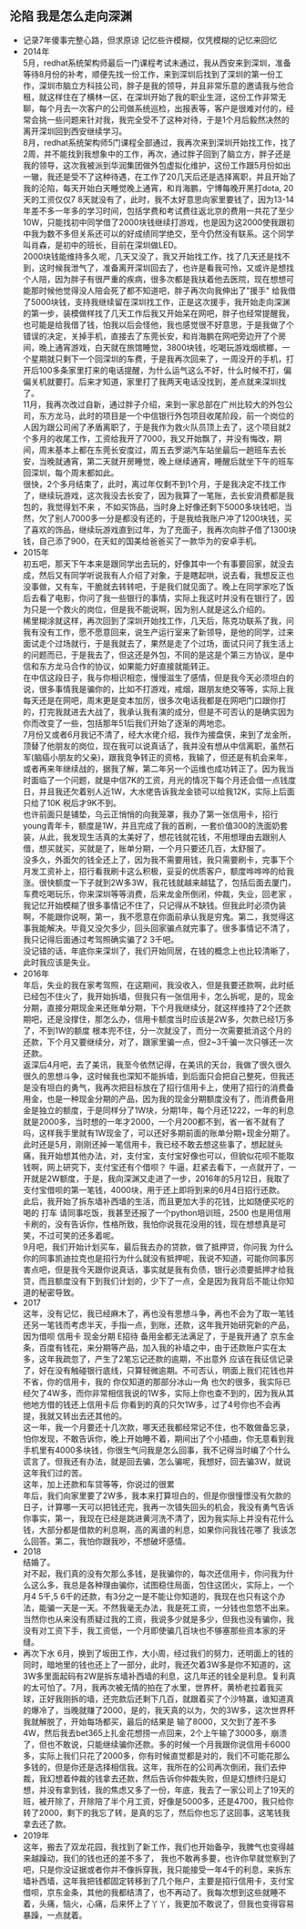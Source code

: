 ## 沦陷 我是怎么走向深渊
- 记录7年傻事完整心路，但求原谅 记忆些许模糊，仅凭模糊的记忆来回忆<br>
- 2014年 <br>
5月，redhat系统架构师最后一门课程考试未通过，我从西安来到深圳，准备等待8月份的补考，顺便先找一份工作，来到深圳后找到了深圳的第一份工作，深圳市脑立方科技公司，胖子是我的领导，并且非常乐意的邀请我与他合租，就这样住在了横林一区，在深圳开始了我的职业生涯，这份工作非常无聊，每个月去一次客户的公司做系统巡检，出报表等，客户是很难对付的，经常会挑一些问题来针对我，我完全受不了这种对待，于是1个月后毅然决然的离开深圳回到西安继续学习。<br>
8月，redhat系统架构师5门课程全部通过，我再次来到深圳开始找工作，找了2周，并不能找到我想象中的工作，再次，通过胖子回到了脑立方，胖子还是我的领导，这次我被派到华润集团做外包虚拟化维护，这份工作跟5月份如出一辙，我还是受不了这种待遇，在工作了20几天后还是选择离职，并且开始了我的沦陷，每天开始白天睡觉晚上通宵，和肖海鹏，宁博每晚开黑打dota, 20天的工资仅仅7 8天就没有了，此时，我不太好意思向家里要钱了，因为13-14年差不多一年多的学习时间，包括学费和考试费往返北京的费用一共花了至少10W，只能找初中同学借了2000块钱继续打游戏，也是因为这2000使我跟初中我为数不多但关系还可以的好成绩同学绝交，至今仍然没有联系。这个同学叫肖森，是初中的班长，目前在深圳做LED。<br>
2000块钱能维持多久呢，几天又没了，我又开始找工作，找了几天还是找不到，这时候我泄气了，准备离开深圳回去了，也许是看我可怜，又或许是想找个人陪，因为胖子有很严重的疾病，很多次都是我扶着他去医院，现在想想可能那时候他觉得没人陪会死了都不知道吧，胖子再次向我伸出了"援手" 给我借了5000块钱，支持我继续留在深圳找工作，正是这次援手，我开始走向深渊的第一步，装模做样找了几天工作后我又开始呆在网吧，胖子也经常提醒我，也可能是给我借了钱，怕我以后会怪他，我也感觉很不好意思，于是我做了个错误的决定，关掉手机，直接去了东莞长安，和肖海鹏在网吧旁边开了个房间，晚上通宵游戏，白天就在旅馆睡觉，3800块钱，吃喝玩游戏烟槟榔，一个星期就只剩下一个回深圳的车费，于是我再次回来了，一周没开的手机，打开后100多条家里打来的电话提醒，为什么运气这么不好，什么时候不打，偏偏关机就要打。后来才知道，家里打了我两天电话没找到，差点就来深圳找了。<br>
11月，我再次改过自新，通过胖子介绍，来到一家总部在广州比较大的外包公司，东方龙马，此时的项目是一个中信银行外包项目收尾阶段，前一个岗位的人因为跟公司闹了矛盾离职了，于是我作为救火队员顶上去了，这个项目就2个多月的收尾工作，工资给我开了7000，我又开始飘了，并没有悔改，期间，周末基本上都在东莞长安度过，周五去罗湖汽车站坐最后一趟班车去长安，当晚就通宵，第二天就开房睡觉，晚上继续通宵，睡醒后就坐下午的班车回深圳，每个周末都如此。<br>
很快，2个多月结束了，此时，离过年仅剩不到1个月，于是我决定不找工作了，继续玩游戏，这次我没去长安了，因为我算了一笔账，去长安消费都是我包的，我觉得划不来 ，不如买饰品，当时身上好像还剩下5000多块钱吧，当然，欠了别人7000多一分是都没有还的，于是我给我账户冲了1200块钱，买了喜欢的饰品，继续玩游戏直到过年，为了充面子，我再次向胖子借了1300块钱，自己添了900，在天虹的国美给爸爸买了一款华为的安卓手机。<br>
- 2015年<br>
初五吧，那天下午本来是跟同学出去玩的，好像其中一个有事要回家，就没去成，然后又有同学听说我有人介绍了对象，于是瞎起哄，说去看，我想反正也没事做，又有车，干脆就去转转吧，于是我们就见面了。晚上在同学家吃了饭后去看了电影，你问了我一些银行的事情，实际上我这时并没有在银行了，因为只是一个救火的岗位，但是我不能说啊，因为别人就是这么介绍的。<br>
稀里糊涂就这样，再次回到了深圳开始找工作，几天后，陈克功联系了我，问我有没有工作，愿不愿意回来，说生产运行室来了新领导，是他的同学，过来面试走个过场就行，于是我就去了，果然是走了个过场，面试只问了我生活上的问题而已，于是我去了，但这还是外包，不同的是这是个第三方协议，是中信和东方龙马合作的协议，如果能力好直接就能转正。<br>
在中信这段日子，我与你相识相恋，慢慢滋生了感情，但是我今天必须坦白的说，很多事情我是骗你的，比如不打游戏，戒烟，跟朋友绝交等等，实际上我每天还是在网吧，周末更是变本加厉，很多次电话我都是在网吧门口跟你打的，打完我就进去大战了，我承认我有演的成分，但是不可否认的是确实因为你而改变了一些，包括那年51后我们开始了逐渐的两地恋。<br>
7月份又或者6月我记不清了，经大水佬介绍，我作为接盘侠，来到了龙金所，顶替了他朋友的岗位，现在我可以说真话了，我并没有想从中信离职，虽然石军(脑癌小朋友的父亲)，跟我竞争转正的资格，我输了，但还是有机会来年，或者再来年继续战的，据我了解，第二年另一个运维也成功转正了。因为我当时面临了一个问题，就是中信7K的工资，月光的情况下每个月还会借一点钱度日，并且我还欠着别人近1W，大水佬告诉我龙金锁可以给我12K，实际上后面只给了10K 税后才9K不到。<br>
也许前面只是铺垫，乌云正悄悄的向我笼罩，我办了第一张信用卡，招行young青年卡，额度是1W，并且完成了我的首刷，一套价值300的洗面奶套装，从此，我发现生活真的太美好了，想花钱就花钱，不用想理由去跟别人借，想买就买，买就是了，账单分期，一个月只要还几百，太舒服了。 <br>
没多久，外面欠的钱全还上了，因为我不需要用钱，我只需要刷卡，完事下个月发工资补上，招行看我刷卡这么积极，妥妥的优质客户，额度哗哗哗的给我涨。很快额度一下子就到2W多3W，我花钱就越来越猛了，包括后面去厦门，车费吃喝玩乐，你来深圳等等消费，后来龙金所倒闭，仲裁，失业，回老家 ，我记忆开始模糊了很多事情记不住了，只记得从不缺钱。但我此时必须伪装啊，不能跟你说啊，第一，我不愿意在你面前承认我是穷鬼。第二，我觉得这事我能解决。毕竟又没欠多少，回头回家骗点就完事了。很多事情记不清了，我只记得后面通过考驾照确实骗了2 3千吧。<br>
没记错的话，年底你来深圳了，我们开始同居，在钱的概念上也比较清晰了，此时我应该是失业。
- 2016年<br>
年后，失业的我在家考驾照，在这期间，我没收入，但是我要还款啊，此时纸已经包不住火了，我开始拆墙，但我只有一张信用卡，怎么拆呢，是的，现金分期，直接分期现金来还账单分期，下个月我继续分，就这样维持了2个还款期吧，还是没撑住，那怎么办，信用卡额度当时应该是2W多，欠款已经1万多了，不到1W的额度 根本兜不住，分一次就没了，而分一次需要抵消这个月的还款，下个月又要继续分，对了，跟家里骗一点，但2~3千骗一次只够还一次还款。<br>
返深后4月吧，去了美讯，我至今依然记得，在美讯的天台，我做了很久很久很久的思想斗争，这时候我也深知不能拆墙，到后面只会把自己整死，但我还是没有坦白的勇气，我再次把目标放在了招行信用卡上，使用了招行的消费备用金，也是一种现金分期的产品，因为我的现金分期额度没有了，而消费备用金是独立的额度，于是同样分了1W块，分期1年，每个月还1222，一年的利息就是2000多，当时想的一年才2000，一个月200都不到，省一省不就有了吗，这样我手里就有1W现金了，可以还好多期前面的账单分期+现金分期了。<br>
此时还是5月，刚刚还掉一笔信用卡，我已经不敢去想这些事了，想起就头痛，我开始想其他办法，对，支付宝，支付宝好像也可以，但貌似花呗不能取钱啊，网上研究下，支付宝还有个借呗？ 牛逼，赶紧去看下，一点就开了，一开就是2W额度，于是，我向深渊又走进了一步，2016年的5月12日，我取了支付宝借呗的第一笔钱，4000块，用于还上即将到来的6月4日招行还款。<br>
此后，我开始了拆东墙补西墙的生活，而且更加大手的花钱，比如随便买吃的 喝的 打车 请同事吃饭，我甚至还报了一个python培训班，2500 也是用信用卡刷的，没有告诉你，性格所致，我怕你说我花没用的钱，现在想想真是可笑，不过可笑的还多着呢。<br>
9月吧，我们开始计划买车，最后我去办的贷款，做了抵押贷，你问我 为什么你的同事凯迪拉克也是招行为什么就没有抵押呢，我说不知道，可能你同事厉害点吧，但是我今天跟你说真话，事实就是我有负债，银行必须要抵押才给我贷，而且额度没有下到我们计划的，少下了一点，全是因为我背后不能让你知道的秘密导致。
- 2017<br>
这年，没有记忆，我已经麻木了，再也没有思想斗争，再也不会为了取一笔钱还另一笔钱而考虑半天，手指一点，到账，还款，这年我开始研究新的产品，因为借呗 信用卡 现金分期 E招待 备用金都无法满足了，于是我开通了 京东金条，百度有钱花，来分期等产品，加入我的补墙之中，由于还款账户实在太多，这年我疏忽了，产生了2笔忘记还款的逾期，不出意外 应该在我征信记录了，好在没有触碰银行底线，只算轻微逾期。不可否认，明面上我们花钱也并不省，你的信用卡，我的 你仅知道的那部分冰山一角 也欠的很多，我实际已经欠了4W多，而你非常相信我说的1W多，实际上你也查不到的，因为我从其他地方借的钱还上信用卡后 你看到的真的只欠1W多，过了4号你也不会再提，我就又转出去还其他的。<br>
这一年，我一个月要还十几次款，哪天还我都经常记不住，也不敢做备忘录，怕你发现，不敢告诉你，晚上开始睡不着，期间出了个小插曲，你无意看到我手机里有4000多块钱，你很生气问我是怎么回事，我不记得当时编了个什么谎言了。但我还有办法，就是回去骗，怎么骗呢，我想好，回去骗3W，就说这年我们过的苦。<br>
这年，加上还款和车贷等等，你说过的很累<br>
年后，我们向家里要了2W多，我本来打算坦白的，但是你很憧憬没有欠款的日子，计算哪一天可以把钱还完，我再一次错失回头的机会，我没有勇气告诉你事实，第一，我现在已经是跳进黄河洗不清了，因为我实际上并没有花什么钱，大部分都是借款的利息啊，高的离谱的利息，如果你问我钱花哪了 我该怎么回答。第二，我怕你跟我吵，不想破坏感情。
- 2018<br>
结婚了。<br>
对不起，我们真的没有欠那么多钱，是我骗你的，每次还信用卡，你问我为什么这么多，我总是各种理由骗你，试图稳住局面，包住这团火，实际上，一个月4 5千,5 6千的还款，有3分之一是不能让你知道的，我现在也只有这个办法，能骗一天是一天。不然我毫无办法，我是死工资，一分钱也忽悠不出来。当然你也从来没有质疑过我的工资，我说多少就是多少，但我也没有骗你，我没有对工资下手，我工资低，一个月即使骗几百块也不够塞那些资本家的牙缝。<br>
- 再次下水
6月，换到了坂田工作，大小周，经过我们的努力，还明面上的钱的同时，暗地里的钱也还上了一部分，此时，我还欠着3W多是你不知道的，这3W多里面起码有2W是拆东墙补西墙的利息，这几年还的钱全是利息。复利真的太可怕了。7月，我再次被无情的拍在了水里，世界杯，黄桥老拉着我买球，正好我刚拆的墙，还完款后还剩下几百，就跟着买了个沙特赢，谁知道真的爆冷了，当晚就赚了2000，是的，我天真的以为，欠的3W多，这次世界杯我就解脱了，开始每场都买，最后的结果是 输了8000，又欠到了差不多4W，然后我去bet365上扎金花想捞一点回来，2个上午输了3000多，崩溃了，但也不敢说，只能继续骗你还款。多的时候一个月我跟你说信用卡6000多，实际上我们只花了2000多，你有时候直觉都是对的，我们不可能花那么多钱的，但是你还是选择相信我。这年，我所在的公司再次倒闭，我们去仲裁，我幻想着仲裁的钱拿去还款，然后告诉你仲裁失败，但是幻想终归是幻想，并没有拿到钱，我的焦虑又多了一份，年底，我去了一家公司上了19天的班，被开除了，开除陪了半个月工资，好像是5000多，还是4700，我只给你转了2000，剩下的我忘了转，是真的忘了，然后你也忘了这回事，这笔钱我拿去还了款。
- 2019年<br>
这年，搬去了双龙花园，我找到了新工作，我们也开始备孕，我脾气也变得越来越躁动，我们的钱也还的差不多了， 我也不敢再多要，也许你早就觉察到了吧，只是你没证据或者你并不像拆穿我，我只能接受一年4千的利息，来拆东墙补西墙，这年我把钱都固定转移到了几个账户，主要是招行信用卡，支付宝借呗，京东金条，其他的我都结清了，也不再动了。我每次想到这些就睡不着，头痛，恼火，心痛，后来怀上了丫丫，我更加不敢说了，但我也变得容易暴躁，一点就着。

